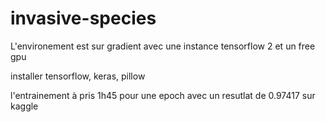 # invasive-species

L'environement est sur gradient avec une instance tensorflow 2 et un free gpu

installer tensorflow, keras, pillow

l'entrainement à pris 1h45 pour une epoch avec un resutlat de 0.97417 sur kaggle
